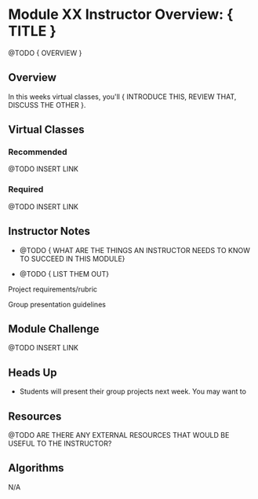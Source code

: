 # Module XX Instructor Overview: { TITLE }

@TODO { OVERVIEW }

## Overview

In this weeks virtual classes, you'll { INTRODUCE THIS, REVIEW THAT, DISCUSS THE OTHER }.

## Virtual Classes

### Recommended

@TODO INSERT LINK

### Required

@TODO INSERT LINK

## Instructor Notes

* @TODO { WHAT ARE THE THINGS AN INSTRUCTOR NEEDS TO KNOW TO SUCCEED IN THIS MODULE}

* @TODO { LIST THEM OUT}

Project requirements/rubric

Group presentation guidelines


## Module Challenge

@TODO INSERT LINK

## Heads Up

* Students will present their group projects next week. You may want to 


## Resources

@TODO ARE THERE ANY EXTERNAL RESOURCES THAT WOULD BE USEFUL TO THE INSTRUCTOR?

## Algorithms

N/A




